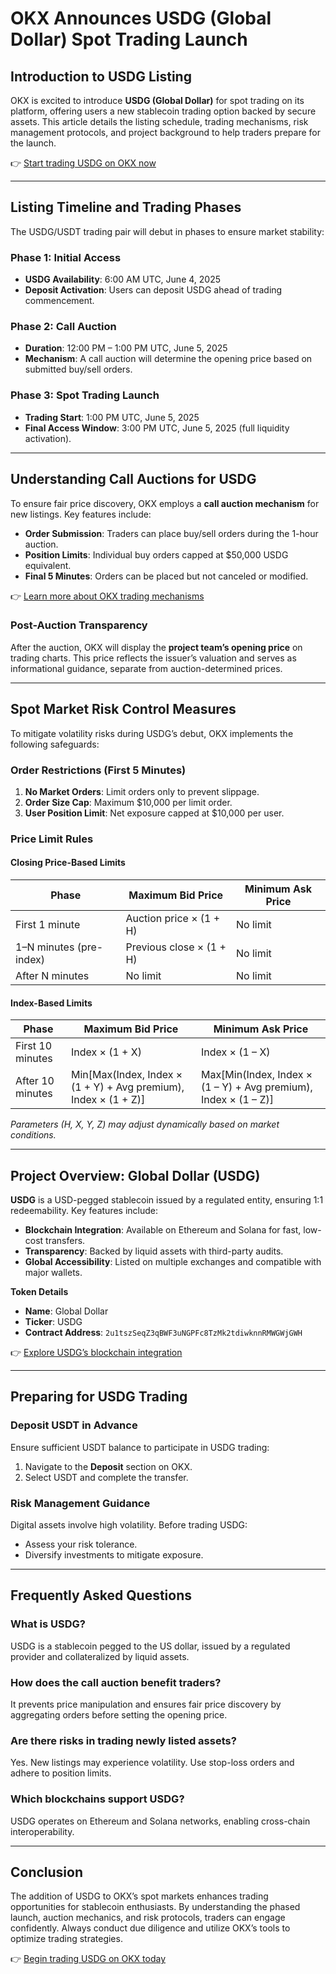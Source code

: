 # OKX Announces USDG (Global Dollar) Spot Trading Launch  

## Introduction to USDG Listing  

OKX is excited to introduce **USDG (Global Dollar)** for spot trading on its platform, offering users a new stablecoin trading option backed by secure assets. This article details the listing schedule, trading mechanisms, risk management protocols, and project background to help traders prepare for the launch.  

👉 [Start trading USDG on OKX now](https://bit.ly/okx-bonus)  

---

## Listing Timeline and Trading Phases  

The USDG/USDT trading pair will debut in phases to ensure market stability:  

### Phase 1: Initial Access  
- **USDG Availability**: 6:00 AM UTC, June 4, 2025  
- **Deposit Activation**: Users can deposit USDG ahead of trading commencement.  

### Phase 2: Call Auction  
- **Duration**: 12:00 PM – 1:00 PM UTC, June 5, 2025  
- **Mechanism**: A call auction will determine the opening price based on submitted buy/sell orders.  

### Phase 3: Spot Trading Launch  
- **Trading Start**: 1:00 PM UTC, June 5, 2025  
- **Final Access Window**: 3:00 PM UTC, June 5, 2025 (full liquidity activation).  

---

## Understanding Call Auctions for USDG  

To ensure fair price discovery, OKX employs a **call auction mechanism** for new listings. Key features include:  

- **Order Submission**: Traders can place buy/sell orders during the 1-hour auction.  
- **Position Limits**: Individual buy orders capped at $50,000 USDG equivalent.  
- **Final 5 Minutes**: Orders can be placed but not canceled or modified.  

👉 [Learn more about OKX trading mechanisms](https://bit.ly/okx-bonus)  

### Post-Auction Transparency  
After the auction, OKX will display the **project team’s opening price** on trading charts. This price reflects the issuer’s valuation and serves as informational guidance, separate from auction-determined prices.  

---

## Spot Market Risk Control Measures  

To mitigate volatility risks during USDG’s debut, OKX implements the following safeguards:  

### Order Restrictions (First 5 Minutes)  
1. **No Market Orders**: Limit orders only to prevent slippage.  
2. **Order Size Cap**: Maximum $10,000 per limit order.  
3. **User Position Limit**: Net exposure capped at $10,000 per user.  

### Price Limit Rules  

#### Closing Price-Based Limits  
| Phase | Maximum Bid Price | Minimum Ask Price |  
|-----------------------------|-------------------|-------------------|  
| First 1 minute | Auction price × (1 + H) | No limit |  
| 1–N minutes (pre-index) | Previous close × (1 + H) | No limit |  
| After N minutes | No limit | No limit |  

#### Index-Based Limits  
| Phase | Maximum Bid Price | Minimum Ask Price |  
|-----------------------------|-------------------|-------------------|  
| First 10 minutes | Index × (1 + X) | Index × (1 – X) |  
| After 10 minutes | Min[Max(Index, Index × (1 + Y) + Avg premium), Index × (1 + Z)] | Max[Min(Index, Index × (1 – Y) + Avg premium), Index × (1 – Z)] |  

*Parameters (H, X, Y, Z) may adjust dynamically based on market conditions.*  

---

## Project Overview: Global Dollar (USDG)  

**USDG** is a USD-pegged stablecoin issued by a regulated entity, ensuring 1:1 redeemability. Key features include:  

- **Blockchain Integration**: Available on Ethereum and Solana for fast, low-cost transfers.  
- **Transparency**: Backed by liquid assets with third-party audits.  
- **Global Accessibility**: Listed on multiple exchanges and compatible with major wallets.  

**Token Details**  
- **Name**: Global Dollar  
- **Ticker**: USDG  
- **Contract Address**: `2u1tszSeqZ3qBWF3uNGPFc8TzMk2tdiwknnRMWGWjGWH`  

👉 [Explore USDG’s blockchain integration](https://bit.ly/okx-bonus)  

---

## Preparing for USDG Trading  

### Deposit USDT in Advance  
Ensure sufficient USDT balance to participate in USDG trading:  
1. Navigate to the **Deposit** section on OKX.  
2. Select USDT and complete the transfer.  

### Risk Management Guidance  
Digital assets involve high volatility. Before trading USDG:  
- Assess your risk tolerance.  
- Diversify investments to mitigate exposure.  

---

## Frequently Asked Questions  

### What is USDG?  
USDG is a stablecoin pegged to the US dollar, issued by a regulated provider and collateralized by liquid assets.  

### How does the call auction benefit traders?  
It prevents price manipulation and ensures fair price discovery by aggregating orders before setting the opening price.  

### Are there risks in trading newly listed assets?  
Yes. New listings may experience volatility. Use stop-loss orders and adhere to position limits.  

### Which blockchains support USDG?  
USDG operates on Ethereum and Solana networks, enabling cross-chain interoperability.  

---

## Conclusion  

The addition of USDG to OKX’s spot markets enhances trading opportunities for stablecoin enthusiasts. By understanding the phased launch, auction mechanics, and risk protocols, traders can engage confidently. Always conduct due diligence and utilize OKX’s tools to optimize trading strategies.  

👉 [Begin trading USDG on OKX today](https://bit.ly/okx-bonus)